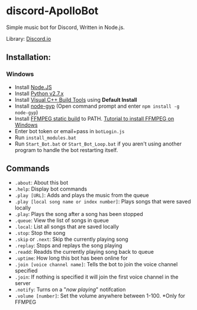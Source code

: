 # discord-ApolloBot
Simple music bot for Discord, Written in Node.js.

Library: [Discord.io](https://github.com/izy521/discord.io)

## Installation:

### Windows
  - Install [Node.JS](https://nodejs.org/dist/v4.4.7/node-v4.4.7-x64.msi)
  - Install [Python v2.7.x](https://www.python.org/downloads/)
  - Install [Visual C++ Build Tools](http://landinghub.visualstudio.com/visual-cpp-build-tools) using **Default Install**
  - Install [node-gyp](https://github.com/nodejs/node-gyp) (Open command prompt and enter `npm install -g node-gyp`)
  - Install [FFMPEG static build](https://ffmpeg.zeranoe.com/builds/) to PATH. [Tutorial to install FFMPEG on Windows](http://www.wikihow.com/Install-FFmpeg-on-Windows)
  - Enter bot token or email+pass in `botLogin.js`
  - Run `install_modules.bat`
  - Run `Start_Bot.bat` or `Start_Bot_Loop.bat` if you aren't using another program to handle the bot restarting itself.


## Commands
- `.about`: About this bot
- `.help`: Display bot commands
- `.play [URL]`: Adds and plays the music from the queue
- `.play [local song name or index number]`: Plays songs that were saved locally
- `.play`: Plays the song after a song has been stopped
- `.queue`: View the list of songs in queue
- `.local`: List all songs that are saved locally
- `.stop`: Stop the song
- `.skip` or `.next`: Skip the currently playing song
- `.replay`: Stops and replays the song playing
- `.readd`: Readds the currently playing song back to queue
- `.uptime`: How long this bot has been online for
- `.join [voice channel name]`: Tells the bot to join the voice channel specified
- `.join`: If nothing is specified it will join the first voice channel in the server
- `.notify`: Turns on a "*now playing*" notifcation
- `.volume [number]`: Set the volume anywhere between 1-100. *Only for FFMPEG
